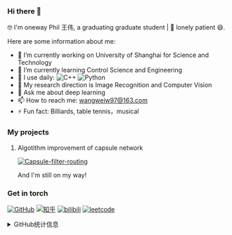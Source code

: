 ### Hi there 👋
🤓 I'm oneway Phil 王伟, a graduating graduate student | 🔭 lonely patient 😄.


Here are some information about me:
- 🔭 I’m currently working on University of Shanghai for Science and Technology
- 🌱 I’m currently learning Control Science and Engineering
- 👯 I use daily: 
      ![C++](https://img.shields.io/badge/-C++-00599C?style=plastic&logo=c)
      ![Python](https://img.shields.io/badge/-Python-8fcfd1?style=plastic&logo=Python)
- 🤔 My research direction is Image Recognition and Computer Vision
- 💬 Ask me about deep learning
- 📫 How to reach me: wangweiw97@163.com
- ⚡ Fun fact: Billiards, table tennis，musical

### My projects

  1. Algotithm improvement of capsule network 

        [![Capsule-filter-routing](https://github-readme-stats.vercel.app/api/pin?username=oneway-phil&repo=Capsule-filter-routing)](https://github.com/oneway-phil/Capsule-filter-routing)


  
  
      And I'm still on my way!
  
### Get in torch 
[![GitHub](https://img.shields.io/badge/GitHub-grey?logo=github)](https://github.com/oneway-phil)
[![知乎](https://img.shields.io/badge/知乎-white?logo=zhihu)](https://www.zhihu.com/people/oneway-79)
[![bilibili](https://img.shields.io/badge/bilibili-ff69b4?logo=bilibili)](https://space.bilibili.com/34628716)
[![leetcode](https://img.shields.io/badge/leetcode-yellow?logo=leetcode)](https://leetcode-cn.com/u/he-yi-_phil/)


<details>
<summary>GitHub统计信息</summary>

<br/>

> 动态太少，不好意思展示
> 


![](https://github-readme-stats.vercel.app/api?username=oneway-phil)
</a>
<br/>



